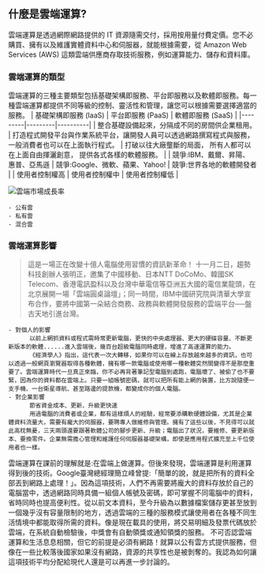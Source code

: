   
  ##  什麼是雲端運算?
  
  雲端運算是透過網際網路提供的 IT 資源隨需交付，採用按用量付費定價。您不必購買、擁有以及維護實體資料中心和伺服器，就能根據需要，從 Amazon Web Services (AWS) 這類雲端供應商存取技術服務，例如運算能力、儲存和資料庫。

 ###  雲端運算的類型
  
  雲端運算的三種主要類型包括基礎架構即服務、平台即服務以及軟體即服務。每一種雲端運算都提供不同等級的控制、靈活性和管理，讓您可以根據需要選擇適當的服務。 
| 基礎架構即服務 (IaaS) | 平台即服務 (PaaS) | 軟體即服務 (SaaS) |
|---------|---------|----------|
| 整合基礎設備起來，分隔成不同的房間供企業租用。     | 打造程式開發平台與作業系統平台，讓開發人員可以透過網路撰寫程式與服務， 一般消費者也可以在上面執行程式。      | 打破以往大廠壟斷的局面， 所有人都可以在上面自由揮灑創意， 提供各式各樣的軟體服務。       |
| 競爭:IBM、戴爾、昇陽、 惠普、亞馬遜      |  競爭:Google、微軟、蘋果、Yahoo!      | 競爭:世界各地的軟體開發者       |
| 使用者控制權高      | 使用者控制權中      | 使用者控制權低       |

![雲端市場成長率](https://www.ecloudture.com/wp-content/uploads/2019/02/11.png)

    - 公有雲
    - 私有雲
    - 混合雲
 
### 雲端運算影響
  
    
> 這是一場正在改變十億人電腦使用習慣的資訊新革命！
      十一月二日，趨勢科技創辦人張明正，邀集了中國移動、日本NTT DoCoMo、韓國SK Telecom、香港電訊盈科以及台灣中華電信等亞洲五大國的電信業龍頭，在北京展開一場「雲端圓桌論壇」；同一時間，IBM中國研究院與清華大學宣布合作，要將中國第一朵結合商務、政務與軟體開發服務的雲端平台──盤古天地引進台灣。

    - 對個人的影響
          以前上網抓資料或程式需時常更新電腦，更快的中央處理器、更大的硬碟容量、不斷更新版本的軟體......進入雲端後，幾百台超級電腦同時處理，增進了高速運算的能力。
          《經濟學人》指出，這代表一次大轉移，如果你可以在線上存放越來越多的資訊，也可以透過一般網頁瀏覽器取得各種軟體，擁有哪一款電腦或使用哪一種軟體突然間變得不是那麼重要了。雲端運算時代一旦真正來臨，你不必再背著筆記型電腦到處跑，電腦壞了、被偷了也不要緊，因為你的資料都在雲端上。只要一組帳號密碼，就可以把所有能上網的裝置，比方說隨便一支手機、一台衛星導航、甚至路邊的提款機，都變成你的個人電腦。
    - 對企業影響
          節省資金成本、更新、升級更快速
          用過電腦的消費者或企業，都有這樣煩人的經驗，經常要添購軟硬體設備，尤其是企業體資料流量大，需要有龐大的伺服器，要聘專人做維修與管理。擁有了這些以後，不見得可以就此高枕無憂，三天兩頭還要跟著軟體公司的腳步更新、升級；電腦出了狀況，要維修、要更新版本、要換零件。企業無需擔心管理和維護任何伺服器基礎架構，即使是應用程式擴充至上千位使用者也一樣。


雲端運算在課前的理解就是:在雲端上做運算。但後來發現，雲端運算是利用運算得到後的技術。Google臺灣總經理簡立峰曾提:「簡單的說，就是把所有的資料全部丟到網路上處理！」。因為這項技術，人們不再需要將龐大的資料存放於自己的電腦當中，透過網路同時具備一組個人帳號及密碼，即可掌握不同電腦中的資料，省時同時也提高便利性。從以前文本資料，至今升級為以數據檔案儲存更甚至放到一個幾乎沒有容量限制的地方，透過雲端的三種的服務模式讓使用者在各種不同生活情境中都能取得所需的資料。像是現在載具的使用，將交易明細及發票代碼放於雲端，在系統自動檢驗後，中獎會有自動領獎或通知領獎的服務。
  不可否認雲端運算和生活息息相關，但它的前提是必須有網路！就算以公有雲方式提供服務，但像在一些比較落後國家如果沒有網路，資源的共享性也是被剝奪的。我認為如何讓這項技術平均分配給現代人還是可以再進一步討論的。
  

